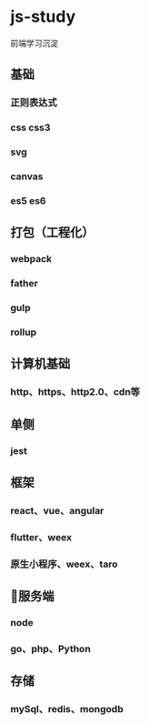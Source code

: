 # js-study
前端学习沉淀

## 基础

### 正则表达式

### css css3

### svg

### canvas

### es5 es6

## 打包（工程化）

### webpack

### father

### gulp

### rollup

## 计算机基础

### http、https、http2.0、cdn等

## 单侧

### jest

## 框架

### react、vue、angular

### flutter、weex

### 原生小程序、weex、taro

## 服务端

### node

### go、php、Python

## 存储

### mySql、redis、mongodb


